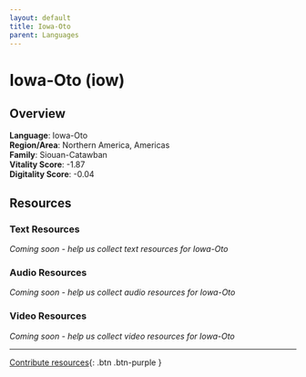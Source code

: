 ```yaml
---
layout: default
title: Iowa-Oto
parent: Languages
---
```


# Iowa-Oto (iow)

## Overview

**Language**: Iowa-Oto  
**Region/Area**: Northern America, Americas  
**Family**: Siouan-Catawban  
**Vitality Score**: -1.87  
**Digitality Score**: -0.04  

## Resources

### Text Resources
*Coming soon - help us collect text resources for Iowa-Oto*

### Audio Resources
*Coming soon - help us collect audio resources for Iowa-Oto*

### Video Resources
*Coming soon - help us collect video resources for Iowa-Oto*

---

[Contribute resources](https://fairtrain.github.io/){: .btn .btn-purple }
